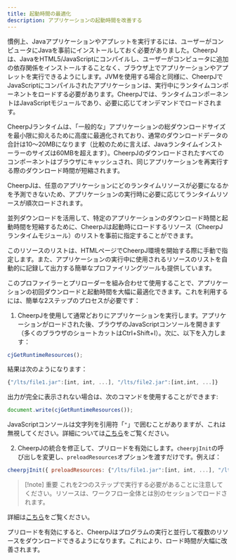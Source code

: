 ```yaml
---
title: 起動時間の最適化
description: アプリケーションの起動時間を改善する
---
```


慣例上、Javaアプリケーションやアプレットを実行するには、ユーザーがコンピュータにJavaを事前にインストールしておく必要がありました。CheerpJは、JavaをHTML5/JavaScriptにコンパイルし、ユーザーがコンピュータに追加の依存関係をインストールすることなく、ブラウザ上でアプリケーションやアプレットを実行できるようにします。JVMを使用する場合と同様に、CheerpJでJavaScriptにコンパイルされたアプリケーションは、実行中にランタイムコンポーネントをロードする必要があります。CheerpJでは、ランタイムコンポーネントはJavaScriptモジュールであり、必要に応じてオンデマンドでロードされます。

CheerpJランタイムは、「一般的な」アプリケーションの総ダウンロードサイズを最小限に抑えるために高度に最適化されており、通常のダウンロードデータの合計は10〜20MBになります（比較のために言えば、Javaランタイムインストーラーのサイズは60MBを超えます）。CheerpJのダウンロードされたすべてのコンポーネントはブラウザにキャッシュされ、同じアプリケーションを再実行する際のダウンロード時間が短縮されます。

CheerpJは、任意のアプリケーションにどのランタイムリソースが必要になるかを予測できないため、アプリケーションの実行時に必要に応じてランタイムリソースが順次ロードされます。

並列ダウンロードを活用して、特定のアプリケーションのダウンロード時間と起動時間を短縮するために、CheerpJは起動時にロードするリソース（CheerpJランタイムモジュール）のリストを事前に指定することができます。

このリソースのリストは、HTMLページでCheerpJ環境を開始する際に手動で指定します。また、アプリケーションの実行中に使用されるリソースのリストを自動的に記録して出力する簡単なプロファイリングツールも提供しています。

このプロファイラーとプリローダーを組み合わせて使用することで、アプリケーションの初回ダウンロードと起動時間を大幅に最適化できます。これを利用するには、簡単な2ステップのプロセスが必要です：

1. CheerpJを使用して通常どおりにアプリケーションを実行します。アプリケーションがロードされた後、ブラウザのJavaScriptコンソールを開きます（多くのブラウザのショートカットはCtrl+Shift+I）。次に、以下を入力します：

```js
cjGetRuntimeResources();
```

結果は次のようになります：

```js
{"/lts/file1.jar":[int, int, ...], "/lts/file2.jar":[int,int, ...]}
```

出力が完全に表示されない場合は、次のコマンドを使用することができます:

```js
document.write(cjGetRuntimeResources());
```

JavaScriptコンソールは文字列を引用符「`"`」で囲むことがありますが、これは無視してください。詳細については[こちら](/docs/ja/reference/cjGetRuntimeResources)をご覧ください。

2. CheerpJの統合を修正して、プリロードを有効にします。`cheerpjInit`の呼び出しを変更し、`preloadResources`オプションを渡すだけです。例えば：

```js
cheerpjInit({ preloadResources: {"/lts/file1.jar":[int, int, ...], "/lts/file2.jar":[int,int, ...]} });
```

> [!note] 重要
> これを2つのステップで実行する必要があることに注意してください。リソースは、ワークフロー全体とは別のセッションでロードされます。

詳細は[こちら](/docs/ja/reference/cheerpjInit#preloadresources)をご覧ください。

プリロードを有効にすると、CheerpJはプログラムの実行と並行して複数のリソースをダウンロードできるようになります。これにより、ロード時間が大幅に改善されます。
